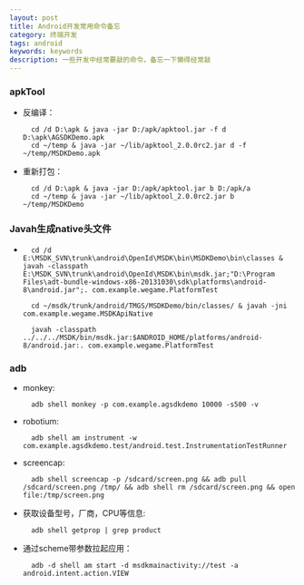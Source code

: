```yaml
---
layout: post
title: Android开发常用命令备忘
category: 终端开发
tags: android
keywords: keywords
description: 一些开发中经常要敲的命令，备忘一下懒得经常敲
---
```


### apkTool

- 反编译： 
		
		cd /d D:\apk & java -jar D:/apk/apktool.jar -f d D:\apk\AGSDKDemo.apk
		cd ~/temp & java -jar ~/lib/apktool_2.0.0rc2.jar d -f  ~/temp/MSDKDemo.apk

- 重新打包：

		cd /d D:\apk & java -jar D:/apk/apktool.jar b D:/apk/a
		cd ~/temp & java -jar ~/lib/apktool_2.0.0rc2.jar b  ~/temp/MSDKDemo

### Javah生成native头文件

-	
		cd /d E:\MSDK_SVN\trunk\android\OpenId\MSDK\bin\MSDKDemo\bin\classes & javah -classpath E:\MSDK_SVN\trunk\android\OpenId\MSDK\bin\msdk.jar;"D:\Program Files\adt-bundle-windows-x86-20131030\sdk\platforms\android-8\android.jar";. com.example.wegame.PlatformTest
	
		cd ~/msdk/trunk/android/TMGS/MSDKDemo/bin/classes/ & javah -jni com.example.wegame.MSDKApiNative
		
		javah -classpath ../../../MSDK/bin/msdk.jar:$ANDROID_HOME/platforms/android-8/android.jar:. com.example.wegame.PlatformTest
	
### adb

- monkey:

		adb shell monkey -p com.example.agsdkdemo 10000 -s500 -v

- robotium:

		adb shell am instrument -w com.example.agsdkdemo.test/android.test.InstrumentationTestRunner
		
- screencap:

		adb shell screencap -p /sdcard/screen.png && adb pull /sdcard/screen.png /tmp/ && adb shell rm /sdcard/screen.png && open file:/tmp/screen.png

- 获取设备型号，厂商，CPU等信息:		
		
		adb shell getprop | grep product
		
- 通过scheme带参数拉起应用：

		adb -d shell am start -d msdkmainactivity://test -a android.intent.action.VIEW

